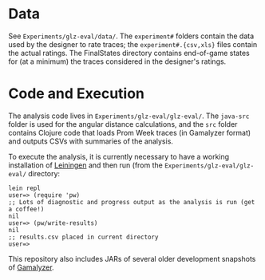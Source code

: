 Data
===========

See `Experiments/glz-eval/data/`. The `experiment#` folders contain the data used by the designer to rate traces; the `experiment#.{csv,xls}` files contain the actual ratings. The FinalStates directory contains end-of-game states for (at a minimum) the traces considered in the designer's ratings.

Code and Execution
===========

The analysis code lives in `Experiments/glz-eval/glz-eval/`. The `java-src` folder is used for the angular distance calculations, and the `src` folder contains Clojure code that loads Prom Week traces (in Gamalyzer format) and outputs CSVs with summaries of the analysis.

To execute the analysis, it is currently necessary to have a working installation of [Leiningen](http://leiningen.org) and then run (from the `Experiments/glz-eval/glz-eval/` directory:

    lein repl
    user=> (require 'pw)
    ;; Lots of diagnostic and progress output as the analysis is run (get a coffee!)
    nil
    user=> (pw/write-results)
    nil
    ;; results.csv placed in current directory
    user=>

This repository also includes JARs of several older development snapshots of [Gamalyzer](https://github.com/JoeOsborn/gamalyzer).
